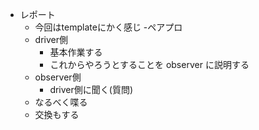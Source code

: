 - レポート
    - 今回はtemplateにかく感じ
-ペアプロ
    - driver側
        - 基本作業する
        - これからやろうとすることを observer に説明する
    - observer側
        - driver側に聞く(質問)
    - なるべく喋る
    - 交換もする

